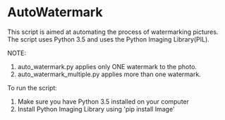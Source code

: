 # AutoWatermark

This script is aimed at automating the process of watermarking pictures.
The script uses Python 3.5 and uses the Python Imaging Library(PIL).

NOTE:

1. auto_watermark.py applies only ONE watermark to the photo.
2. auto_watermark_multiple.py applies more than one watermark.

To run the script:

1. Make sure you have Python 3.5 installed on your computer
2. Install Python Imaging Library using 'pip install Image'

